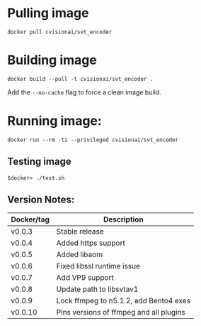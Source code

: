 # Pulling image

```
docker pull cvisionai/svt_encoder
```

# Building image

```
docker build --pull -t cvisionai/svt_encoder .
```

Add the `--no-cache` flag to force a clean image build.

# Running image:

```
docker run --rm -ti --privileged cvisionai/svt_encoder
```

## Testing image

```
$docker> ./test.sh
```

## Version Notes:


| Docker/tag  | Description
------------- |-------------------------------
| v0.0.3      | Stable release
| v0.0.4      | Added https support
| v0.0.5      | Added libaom
| v0.0.6      | Fixed libssl runtime issue
| v0.0.7      | Add VP9 support
| v0.0.8      | Update path to libsvtav1
| v0.0.9      | Lock ffmpeg to n5.1.2, add Bento4 exes
| v0.0.10     | Pins versions of ffmpeg and all plugins
